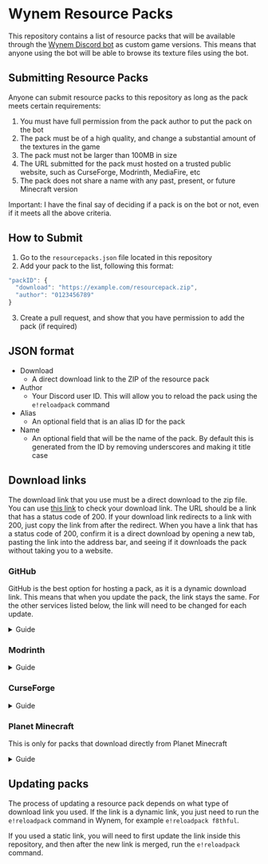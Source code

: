 # Wynem Resource Packs
This repository contains a list of resource packs that will be available through the [Wynem Discord bot](https://wynem.com/) as custom game versions. This means that anyone using the bot will be able to browse its texture files using the bot.

## Submitting Resource Packs
Anyone can submit resource packs to this repository as long as the pack meets certain requirements:
1. You must have full permission from the pack author to put the pack on the bot
2. The pack must be of a high quality, and change a substantial amount of the textures in the game
3. The pack must not be larger than 100MB in size
4. The URL submitted for the pack must hosted on a trusted public website, such as CurseForge, Modrinth, MediaFire, etc
5. The pack does not share a name with any past, present, or future Minecraft version

Important: I have the final say of deciding if a pack is on the bot or not, even if it meets all the above criteria.

## How to Submit
1. Go to the `resourcepacks.json` file located in this repository
2. Add your pack to the list, following this format:
```js
"packID": {
  "download": "https://example.com/resourcepack.zip",
  "author": "0123456789"
}
```
3. Create a pull request, and show that you have permission to add the pack (if required)

## JSON format
- Download
  - A direct download link to the ZIP of the resource pack
- Author
  - Your Discord user ID. This will allow you to reload the pack using the `e!reloadpack` command
- Alias
  - An optional field that is an alias ID for the pack
- Name
  - An optional field that will be the name of the pack. By default this is generated from the ID by removing underscores and making it title case

## Download links
The download link that you use must be a direct download to the zip file.
You can use [this link](https://wheregoes.com/trace/20231447411/) to check your download link. The URL should be a link that has a status code of 200. If your download link redirects to a link with 200, just copy the link from after the redirect.
When you have a link that has a status code of 200, confirm it is a direct download by opening a new tab, pasting the link into the address bar, and seeing if it downloads the pack without taking you to a website.

### GitHub
GitHub is the best option for hosting a pack, as it is a dynamic download link. This means that when you update the pack, the link stays the same. For the other services listed below, the link will need to be changed for each update.

<details>
  <summary>Guide</summary>
  <br>
  <ol>
    <li>On the resource pack repository page, click the green code button, right click the <code>Download Zip</code> button, and copy the link.<br><br><img src="https://raw.githubusercontent.com/ewanhowell5195/WynemResourcePacks/main/images/github1.png"></li>
  </ol>
</details>

### Modrinth
<details>
  <summary>Guide</summary>
  <br>
  <ol>
    <li>On the resource pack page, copy the download link.<br><br><img src="https://raw.githubusercontent.com/ewanhowell5195/WynemResourcePacks/main/images/modrinth1.png"></li>
  </ol>
</details>

### CurseForge
<details>
  <summary>Guide</summary>
  <br>
  <ol>
    <li>To get direct download links on CurseForge, start by right clicking the download button for the file and copying its link.<br><br><img src="https://raw.githubusercontent.com/ewanhowell5195/WynemResourcePacks/main/images/curseforge1.png"></li>
    <li>Next, go to a new tab, then open the developer tools there. You can press <code>F12</code> or <code>CTRL+SHIFT+I</code> to do this.</li>
    <li>In the developer tools, switch to the network tab.<br><br><img src="https://raw.githubusercontent.com/ewanhowell5195/WynemResourcePacks/main/images/curseforge2.png"></li>
    <li>Paste the copied URL into the address bar and hit enter, you should see some new entries appear in the network tab.</li>
    <li>Select the one that looks like the pack, and you should see the direct download link appear.<br><br><img src="https://raw.githubusercontent.com/ewanhowell5195/WynemResourcePacks/main/images/curseforge3.png"></li>
  </ol>
</details>

### Planet Minecraft
This is only for packs that download directly from Planet Minecraft

<details>
  <summary>Guide</summary>
  <br>
  <ol>
    <li>On the resource pack page, open the developer tools. You can press <code>F12</code> or <code>CTRL+SHIFT+I</code> to do this.</li>
    <li>Select the inspect tool, then select the download button using it.<br><br><img src="https://raw.githubusercontent.com/ewanhowell5195/WynemResourcePacks/main/images/planetminecraft1.png"><br><br><img src="https://raw.githubusercontent.com/ewanhowell5195/WynemResourcePacks/main/images/planetminecraft2.png"></li>
    <li>You will be switched to the elements tab. In here, you should have selected, or have nearby, an <code>&lt;a&gt;</code> element with a <code>branded-download</code> class.</li>
    <li>On this element, double click on the <code>target="blank"</code> remove it.<br><br><img src="https://raw.githubusercontent.com/ewanhowell5195/WynemResourcePacks/main/images/planetminecraft3.png"><br><br><img src="https://raw.githubusercontent.com/ewanhowell5195/WynemResourcePacks/main/images/planetminecraft4.png"></li>
    <li>Next, switch to the network tab and clear it.<br><br><img src="https://raw.githubusercontent.com/ewanhowell5195/WynemResourcePacks/main/images/planetminecraft5.png"></li>
    <li>Click the download button to download the pack. You should see some new entries appear in the network tab.</li>
    <li>Select the one that looks like the pack, and you should see the direct download link appear.<br><br><img src="https://raw.githubusercontent.com/ewanhowell5195/WynemResourcePacks/main/images/planetminecraft6.png"></li>
  </ol>
</details>

## Updating packs
The process of updating a resource pack depends on what type of download link you used. If the link is a dynamic link, you just need to run the `e!reloadpack` command in Wynem, for example `e!reloadpack f8thful`.

If you used a static link, you will need to first update the link inside this repository, and then after the new link is merged, run the `e!reloadpack` command.

